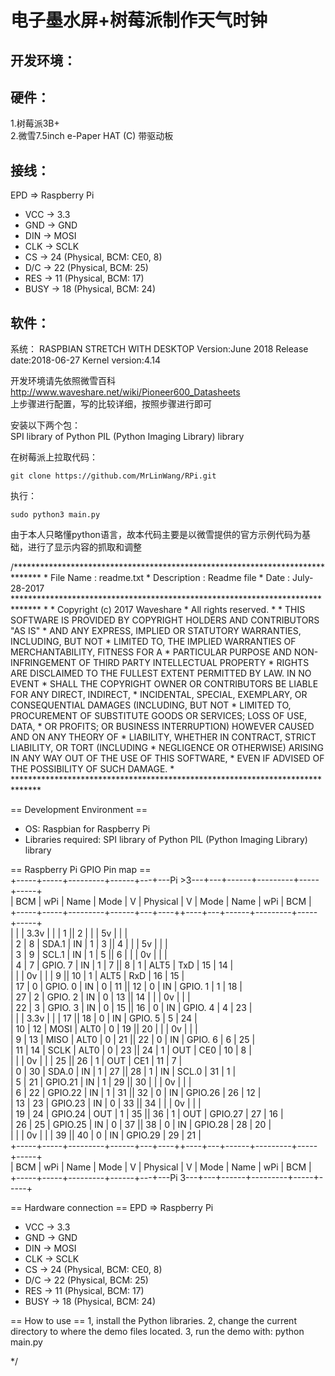 电子墨水屏+树莓派制作天气时钟
================
开发环境：
-----
硬件：
-----
1.树莓派3B+  
2.微雪7.5inch e-Paper HAT (C) 带驱动板  

接线：
-----
  EPD    =>    Raspberry Pi
* VCC    ->    3.3
* GND    ->    GND
* DIN    ->    MOSI
* CLK    ->    SCLK
* CS     ->    24 (Physical, BCM: CE0, 8)
* D/C    ->    22 (Physical, BCM: 25)
* RES    ->    11 (Physical, BCM: 17)
* BUSY   ->    18 (Physical, BCM: 24)



软件：
-----
系统：
RASPBIAN STRETCH WITH DESKTOP
Version:June 2018
Release date:2018-06-27
Kernel version:4.14  

开发环境请先依照微雪百科  
http://www.waveshare.net/wiki/Pioneer600_Datasheets  
上步骤进行配置，写的比较详细，按照步骤进行即可  

安装以下两个包：  
SPI library of Python
PIL (Python Imaging Library) library

在树莓派上拉取代码：  
<pre><code>git clone https://github.com/MrLinWang/RPi.git
</code></pre>

执行：
<pre><code>sudo python3 main.py  
</code></pre>

由于本人只略懂python语言，故本代码主要是以微雪提供的官方示例代码为基础，进行了显示内容的抓取和调整  
<p>
/******************************************************************************
 * File Name          : readme.txt
 * Description        : Readme file
 * Date               : July-28-2017
 ******************************************************************************
 *
 * Copyright (c) 2017 Waveshare
 * All rights reserved.
 *
 * THIS SOFTWARE IS PROVIDED BY COPYRIGHT HOLDERS AND CONTRIBUTORS "AS IS"
 * AND ANY EXPRESS, IMPLIED OR STATUTORY WARRANTIES, INCLUDING, BUT NOT
 * LIMITED TO, THE IMPLIED WARRANTIES OF MERCHANTABILITY, FITNESS FOR A
 * PARTICULAR PURPOSE AND NON-INFRINGEMENT OF THIRD PARTY INTELLECTUAL PROPERTY
 * RIGHTS ARE DISCLAIMED TO THE FULLEST EXTENT PERMITTED BY LAW. IN NO EVENT
 * SHALL THE COPYRIGHT OWNER OR CONTRIBUTORS BE LIABLE FOR ANY DIRECT, INDIRECT,
 * INCIDENTAL, SPECIAL, EXEMPLARY, OR CONSEQUENTIAL DAMAGES (INCLUDING, BUT NOT
 * LIMITED TO, PROCUREMENT OF SUBSTITUTE GOODS OR SERVICES; LOSS OF USE, DATA,
 * OR PROFITS; OR BUSINESS INTERRUPTION) HOWEVER CAUSED AND ON ANY THEORY OF
 * LIABILITY, WHETHER IN CONTRACT, STRICT LIABILITY, OR TORT (INCLUDING
 * NEGLIGENCE OR OTHERWISE) ARISING IN ANY WAY OUT OF THE USE OF THIS SOFTWARE,
 * EVEN IF ADVISED OF THE POSSIBILITY OF SUCH DAMAGE.
 *
 ******************************************************************************

  == Development Environment ==
  * OS: Raspbian for Raspberry Pi
  * Libraries required:
        SPI library of Python
        PIL (Python Imaging Library) library

  == Raspberry Pi GPIO Pin map ==  
 +-----+-----+---------+------+---+---Pi >3---+---+------+---------+-----+-----+  
 | BCM | wPi |   Name  | Mode | V | Physical | V | Mode | Name    | wPi | BCM |  
 +-----+-----+---------+------+---+----++----+---+------+---------+-----+-----+  
 |     |     |    3.3v |      |   |  1 || 2  |   |      | 5v      |     |     |  
 |   2 |   8 |   SDA.1 |   IN | 1 |  3 || 4  |   |      | 5v      |     |     |  
 |   3 |   9 |   SCL.1 |   IN | 1 |  5 || 6  |   |      | 0v      |     |     |  
 |   4 |   7 | GPIO. 7 |   IN | 1 |  7 || 8  | 1 | ALT5 | TxD     | 15  | 14  |  
 |     |     |      0v |      |   |  9 || 10 | 1 | ALT5 | RxD     | 16  | 15  |  
 |  17 |   0 | GPIO. 0 |   IN | 0 | 11 || 12 | 0 | IN   | GPIO. 1 | 1   | 18  |  
 |  27 |   2 | GPIO. 2 |   IN | 0 | 13 || 14 |   |      | 0v      |     |     |  
 |  22 |   3 | GPIO. 3 |   IN | 0 | 15 || 16 | 0 | IN   | GPIO. 4 | 4   | 23  |  
 |     |     |    3.3v |      |   | 17 || 18 | 0 | IN   | GPIO. 5 | 5   | 24  |  
 |  10 |  12 |    MOSI | ALT0 | 0 | 19 || 20 |   |      | 0v      |     |     |  
 |   9 |  13 |    MISO | ALT0 | 0 | 21 || 22 | 0 | IN   | GPIO. 6 | 6   | 25  |  
 |  11 |  14 |    SCLK | ALT0 | 0 | 23 || 24 | 1 | OUT  | CE0     | 10  | 8   |  
 |     |     |      0v |      |   | 25 || 26 | 1 | OUT  | CE1     | 11  | 7   |  
 |   0 |  30 |   SDA.0 |   IN | 1 | 27 || 28 | 1 | IN   | SCL.0   | 31  | 1   |  
 |   5 |  21 | GPIO.21 |   IN | 1 | 29 || 30 |   |      | 0v      |     |     |  
 |   6 |  22 | GPIO.22 |   IN | 1 | 31 || 32 | 0 | IN   | GPIO.26 | 26  | 12  |  
 |  13 |  23 | GPIO.23 |   IN | 0 | 33 || 34 |   |      | 0v      |     |     |  
 |  19 |  24 | GPIO.24 |  OUT | 1 | 35 || 36 | 1 | OUT  | GPIO.27 | 27  | 16  |  
 |  26 |  25 | GPIO.25 |   IN | 0 | 37 || 38 | 0 | IN   | GPIO.28 | 28  | 20  |  
 |     |     |      0v |      |   | 39 || 40 | 0 | IN   | GPIO.29 | 29  | 21  |  
 +-----+-----+---------+------+---+----++----+---+------+---------+-----+-----+  
 | BCM | wPi |   Name  | Mode | V | Physical | V | Mode | Name    | wPi | BCM |  
 +-----+-----+---------+------+---+---Pi 3---+---+------+---------+-----+-----+  

  == Hardware connection ==
    EPD    =>    Raspberry Pi
  * VCC    ->    3.3
  * GND    ->    GND
  * DIN    ->    MOSI
  * CLK    ->    SCLK
  * CS     ->    24 (Physical, BCM: CE0, 8)
  * D/C    ->    22 (Physical, BCM: 25)
  * RES    ->    11 (Physical, BCM: 17)
  * BUSY   ->    18 (Physical, BCM: 24)

  == How to use ==
  1, install the Python libraries.
  2, change the current directory to where the demo files located.
  3, run the demo with:
     python main.py

  */
  </p>

